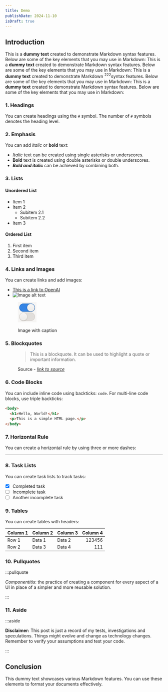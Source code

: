 ```yaml
---
title: Demo
publishDate: 2024-11-10
isDraft: true
---
```


## Introduction

This is a **dummy text** created to demonstrate Markdown syntax features. Below are some of the key elements that you may use in Markdown:
This is a **dummy text** created to demonstrate Markdown syntax features. Below are some of the key elements that you may use in Markdown:
This is a **dummy text** created to demonstrate Markdown <sup>222</sup>syntax features. Below are some of the key elements that you may use in Markdown:
This is a **dummy text** created to demonstrate Markdown syntax features. Below are some of the key elements that you may use in Markdown:

### 1. Headings

You can create headings using the `#` symbol. The number of `#` symbols denotes the heading level.

### 2. Emphasis

You can add *italic* or **bold** text:

- *Italic* text can be created using single asterisks or underscores.
- **Bold** text is created using double asterisks or double underscores.
- ***Bold and italic*** can be achieved by combining both.

### 3. Lists

#### Unordered List

- Item 1
- Item 2
  - Subitem 2.1
  - Subitem 2.2
- Item 3

#### Ordered List

1. First item
2. Second item
3. Third item

### 4. Links and Images

You can create links and add images:

- [This is a link to OpenAI](https://www.openai.com)
- ![Image alt text](https://picsum.photos/200/200 "Image Title")

<figure>

![the alt test](../../assets/images/blog/GtkSwitch.png)

  <figcaption>Image with caption</figcaption>
</figure>

### 5. Blockquotes

<figure>

> This is a blockquote. It can be used to highlight a quote or important information.

<figcaption>Source - <cite><a href="#">link to source</a></cite></figcaption>
</figure>


### 6. Code Blocks

You can include inline code using backticks: `code`.
For multi-line code blocks, use triple backticks:


```html
<body>
  <h1>Hello, World!</h1>
  <p>This is a simple HTML page.</p>
</body>
```

### 7. Horizontal Rule

You can create a horizontal rule by using three or more dashes:

---

### 8. Task Lists

You can create task lists to track tasks:

- [x] Completed task
- [ ] Incomplete task
- [ ] Another incomplete task

### 9. Tables

You can create tables with headers:

| Column 1 | Column 2 | Column 3 | Column 4 |
| -------- | -------- | -------- | -------: |
| Row 1    | Data 1   | Data 2   |   123456 |
| Row 2    | Data 3   | Data 4   |      111 |


### 10. Pullquotes

:::pullquote

<dfn>Componentitis</dfn>: the practice of creating a component for every aspect of a UI in place of a simpler and more reusable solution.

:::

### 11. Aside

:::aside

**Disclaimer:** This post is just a record of my tests, investigations and speculations. Things might evolve and change as technology changes. Remember to verify your assumptions and test your code.

:::


## Conclusion

This dummy text showcases various Markdown features. You can use these elements to format your documents effectively.
